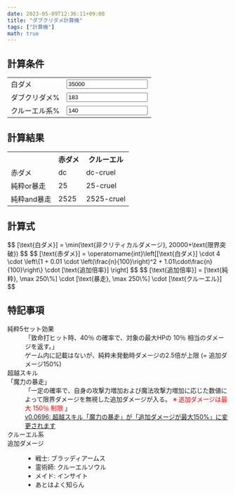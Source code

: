 ```yaml
---
date: 2023-05-09T12:36:11+09:00
title: "ダブクリダメ計算機"
tags: ["計算機"]
math: true
---
```


<script defer src="/js/form-storage.js"></script>
<script defer src="index.js"></script>
<link href="index.css" rel="stylesheet" />

## 計算条件

<form action="javascript:void(0);">
  <table>
    <tr>
      <td>白ダメ</td>
      <td><input type="number" name="base" id="base" class="in" value="35000"></td>
    </tr>
    <tr>
      <td>ダブクリダメ%</td>
      <td><input type="number" name="dcdmg" id="dcdmg" class="in" value="183"></td>
    </tr>
    <tr>
      <td>クルーエル系%</td>
      <td><input type="number" name="cruel" id="cruel" class="in" value="140"></td>
    </tr>
  </table>
</form>

## 計算結果

<table>
  <tr>
    <th></th>
    <th>赤ダメ</th>
    <th>クルーエル</th>
  </tr>
  <tr>
    <td>赤ダメ</td>
    <td><span id="result-dc">dc</span></td>
    <td><span id="result-dc-cruel">dc-cruel</span></td>
  </tr>
  <tr>
    <td>純粋or暴走</td>
    <td><span id="result-25">25</span></td>
    <td><span id="result-25-cruel">25-cruel</span></td>
  </tr>
  <tr>
    <td>純粋and暴走</td>
    <td><span id="result-2525">2525</span></td>
    <td><span id="result-2525-cruel">2525-cruel</span></td>
  </tr>
</table>

## 計算式

<p>
  $$ [\text{白ダメ}] = \min(\text{非クリティカルダメージ}, 20000+\text{限界突破}) $$
  $$ [\text{赤ダメ}] = \operatorname{int}\left[[\text{白ダメ}] \cdot 4
  \cdot \left\{1 + 0.01 \cdot \left(\frac{n}{100}\right)^2 + 1.01\cdot\frac{n}{100}\right\}
  \cdot [\text{追加倍率}]
  \right] $$
  $$ [\text{追加倍率}] = [\text{純粋}, \max 250\%]
  \cdot [\text{暴走}, \max 250\%]
  \cdot [\text{クルーエル}]
  $$
</p>

## 特記事項

<dl>
  <dt>純粋5セット効果</dt>
  <dd>
    「致命打ヒット時、40％ の確率で、対象の最大HPの 10％ 相当のダメージを返す。」<br />
    ゲーム内に記載はないが、純粋未発動時ダメージの2.5倍が上限 (= 追加ダメージ150%)
  </dd>
  <dt>超越スキル<br />「魔力の暴走」</dt>
  <dd>
    「一定の確率で、自身の攻撃力増加および魔法攻撃力増加に応じた数値によって限界ダメージを無視した追加ダメージが入る。
    <span style="color:red">※ 追加ダメージは最大 150％ 制限</span> 」<br />
    <a
      href="https://members.redsonline.jp/news/maintenance_body.asp?ntc_num=12387#:~:text=%E3%83%BB%E8%B6%85%E8%B6%8A%E3%82%B9%E3%82%AD%E3%83%AB%E3%80%8C%E9%AD%94%E5%8A%9B%E3%81%AE%E6%9A%B4%E8%B5%B0%E3%80%8D%E3%81%8C%E3%80%8C%E8%BF%BD%E5%8A%A0%E3%83%80%E3%83%A1%E3%83%BC%E3%82%B8%E3%81%8C%E6%9C%80%E5%A4%A7150%25%E3%80%8D%E3%81%AB%E5%A4%89%E6%9B%B4%E3%81%95%E3%82%8C%E3%81%BE%E3%81%99">
      v0.0696: 超越スキル「魔力の暴走」が「追加ダメージが最大150%」に変更されます</a>
  </dd>
  <dt>クルーエル系<br />追加ダメージ</dt>
  <dd>
    <ul>
      <li>戦士: ブラッディアームス</li>
      <li>霊術師: クルーエルソウル</li>
      <li>メイド: インサイト</li>
      <li>あとはよく知らん</li>
    </ul>
  </dd>
</dl>
